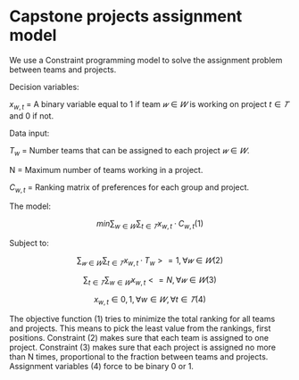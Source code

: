 # Capstone projects assignment model

We use a Constraint programming model to solve the assignment problem between teams and projects.

Decision variables:

$x_{w,t}$ = A binary variable equal to 1 if team $𝑤∈𝑊$ is working on project $t∈𝑇$ and 0 if not.

Data input:

$T_{w}$ = Number teams that can be assigned to each project $𝑤∈𝑊$.

N = Maximum number of teams working in a project.

$C_{w,t}$ = Ranking matrix of preferences for each group and project.

The model:

$$ min \sum_{w∈𝑊} \sum_{t∈𝑇} x_{w, t} · C_{w, t}  (1) $$

Subject to:

$$ \sum_{𝑤∈𝑊} \sum_{t∈𝑇} x_{w,t} · T_{w}  >= 1,  \forall 𝑤∈𝑊 (2)$$

$$ \sum_{t∈𝑇} \sum_{w∈𝑊} x_{w,t}  <= N,  \forall 𝑤∈𝑊 (3) $$

$$ x_{w, t} ∈ {0, 1},  \forall w∈𝑊, \forall t∈𝑇 (4) $$


The objective function (1) tries to minimize the total ranking for all teams and projects. This means to pick the least value from the rankings, first positions. Constraint (2) makes sure that each team is assigned to one project. Constraint (3) makes sure that each project is assigned no more than N times, proportional to the fraction between teams and projects. Assignment variables (4) force to be binary 0 or 1.



